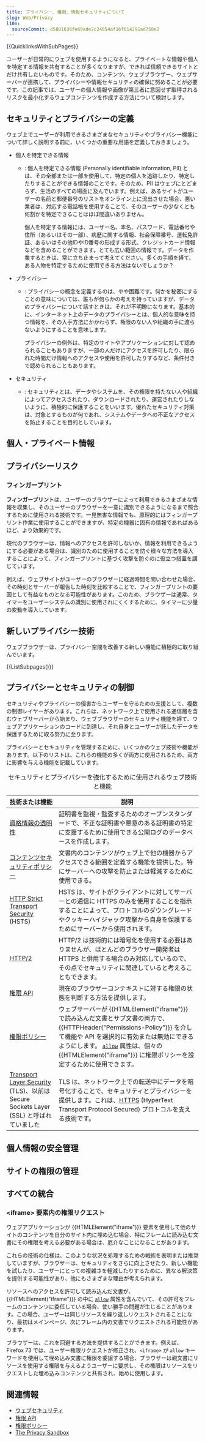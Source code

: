 ```yaml
---
title: プライバシー、権限、情報セキュリティについて
slug: Web/Privacy
l10n:
  sourceCommit: d5881638fe69ade2c24854af16f014291ad758e2
---
```


{{QuicklinksWithSubPages}}

ユーザーが日常的にウェブを使用するようになると、プライベートな情報や個人を特定する情報を共有することが多くなりますが、できれば信頼できるサイトとだけ共有したいものです。そのため、コンテンツ、ウェブブラウザー、ウェブサーバーが連携して、プライバシーや情報セキュリティの確保に努めることが必要です。この記事では、ユーザーの個人情報や画像が第三者に意図せず取得されるリスクを最小化するウェブコンテンツを作成する方法について検討します。

## セキュリティとプライバシーの定義

ウェブ上でユーザーが利用できるさまざまなセキュリティやプライバシー機能について詳しく説明する前に、いくつかの重要な用語を定義しておきましょう。

- 個人を特定できる情報

  - : 個人を特定できる情報 (Personally identifiable information, PII) とは、その全部または一部を使用して、特定の個人を追跡したり、特定したりすることができる情報のことです。そのため、PII はウェブにとどまらず、生活のすべての場面に及んでいます。例えば、あるサイトがユーザーの名前と郵便番号のリストをオンライン上に流出させた場合、悪い業者は、対応する電話帳を使用することで、そのユーザーの少なくとも何割かを特定できることはほぼ間違いありません。

    個人を特定する情報には、ユーザー名、本名、パスワード、電話番号や住所（あるいはその一部）、病歴に関する情報、社会保障番号、運転免許証、あるいはその他IDやID番号の形成する形式、クレジットカード情報などを含めることができます。とても広い範囲の情報です。データを作業するときは、常に立ち止まって考えてください。多くの手順を経て、ある人物を特定するために使用できる方法はないでしょうか？

- プライバシー

  - : プライバシーの概念を定義するのは、やや困難です。何かを秘密にすることの意味については、誰もが何らかの考えを持っていますが、データのプライバシーについて話すときは、それが不明瞭になります。基本的に、インターネット上のデータのプライバシーとは、個人的な意味を持つ情報を、その入手方法にかかわらず、権限のない人や組織の手に渡らないようにすることを意味します。

    プライバシーの例外は、特定のサイトやアプリケーションに対して認められることもありますが、一部の人だけにアクセスを許可したり、限られた時間だけ情報へのアクセスや使用を許可したりするなど、条件付きで認められることもあります。

- セキュリティ
  - : セキュリティとは、データやシステムを、その権限を持たない人や組織によってアクセスされたり、ダウンロードされたり、運営されたりしないように、積極的に保護することをいいます。優れたセキュリティ対策は、対象とするものが何であれ、システムやデータへの不正なアクセスを防止することを目的としています。

## 個人・プライベート情報

<!--what kind of information is private or personal?-->

## プライバシーリスク

<!--what are ways personal information can be gotten by third parties?-->

### フィンガープリント

**フィンガープリント**は、ユーザーのブラウザーによって利用できるさまざまな情報を収集し、そのユーザーのブラウザーを一意に識別できるようになるまで照合するために使用される技術です。一見無害な情報でも、原理的にはフィンガープリント作業に使用することができますが、特定の機器に固有の情報であればあるほど、より効果的です。

現代のブラウザーは、情報へのアクセスを許可しないか、情報を利用できるようにする必要がある場合は、識別のために使用することを防ぐ様々な方法を導入することによって、フィンガープリントに基づく攻撃を防ぐのに役立つ措置を講じています。

例えば、ウェブサイトがユーザーのブラウザーに経過時間を問い合わせた場合、その時刻とサーバーが報告した時刻を比較することで、フィンガープリントの要因として有益なものとなる可能性があります。このため、ブラウザーは通常、タイマーをユーザーシステムの識別に使用されにくくするために、タイマーに少量の変動を導入しています。

## 新しいプライバシー技術

ウェブブラウザーは、プライバシー空間を改善する新しい機能に積極的に取り組んでいます。

{{ListSubpages()}}

## プライバシーとセキュリティの制御

セキュリティやプライバシーの侵害からユーザーを守るための支援として、複数の制御レイヤーがあります。これらは、ネットワーク上で使用される通信層を含むウェブサーバーから始まり、ウェブブラウザーのセキュリティ機能を経て、ウェブアプリケーションのコードに到達し、それ自身とユーザーが託したデータを保護するために取る努力に至ります。

プライバシーとセキュリティを管理するために、いくつかのウェブ技術や機能があります。以下のリストは、これらの機能の多くが両方に使用されるため、両方に影響を与える機能を記載しています。

<table class="standard-table" style="max-width: 42rem">
  <caption>
    セキュリティとプライバシーを強化するために使用されるウェブ技術と機能
  </caption>
  <thead>
    <tr>
      <th scope="col">技術または機能</th>
      <th scope="col">説明</th>
    </tr>
  </thead>
  <tbody>
    <tr>
      <td>
        <a href="/ja/docs/Web/Security/Certificate_Transparency">資格情報の透明性</a>
      </td>
      <td>
        証明書を監視・監査するためのオープンスタンダードで、不正な証明書や悪意のある証明書の特定に支援するために使用できる公開ログのデータベースを作成します。
      </td>
    </tr>
    <tr>
      <td><a href="/ja/docs/Web/HTTP/CSP">コンテンツセキュリティポリシー</a></td>
      <td>
        文書内のコンテンツがウェブ上で他の機器からアクセスできる範囲を定義する機能を提供した。特にサーバーへの攻撃を防止または軽減するために使用できる。
      </td>
    </tr>
    <tr>
      <td>
        <a href="/ja/docs/Web/HTTP/Headers/Strict-Transport-Security">HTTP Strict Transport Security</a> (HSTS)
      </td>
      <td>
        HSTS は、サイトがクライアントに対してサーバーとの通信に HTTPS のみを使用することを指示することによって、プロトコルのダウングレードやクッキーハイジャック攻撃から自身を保護するためにサーバーから使用されます。
      </td>
    </tr>
    <tr>
      <td><a href="/ja/docs/Glossary/HTTP_2">HTTP/2</a></td>
      <td>
        HTTP/2 は技術的には暗号化を使用する必要はありませんが、ほとんどのブラウザー開発者は HTTPS と併用する場合のみ対応しているので、その点でセキュリティに関連していると考えることもできます。
      </td>
    </tr>
    <tr>
      <td><a href="/ja/docs/Web/API/Permissions_API">権限 API</a></td>
      <td>
        現在のブラウザーコンテキストに対する権限の状態を判断する方法を提供します。
      </td>
    </tr>
    <tr>
      <td><a href="/ja/docs/Web/HTTP/Permissions_Policy">権限ポリシー</a></td>
      <td>
        ウェブサーバーが {{HTMLElement("iframe")}} で読み込んだ文書とサブ文書の両方で、{{HTTPHeader("Permissions-Policy")}} を介して機能や API を選択的に有効または無効にできるようにします。
        <a href="/ja/docs/Web/HTML/Element/iframe#allow"><code>allow</code></a> 属性は、個々の {{HTMLElement("iframe")}} に権限ポリシーを設定するために使用できます。
      </td>
    </tr>
    <tr>
      <td>
        <a href="/ja/docs/Web/Security/Transport_Layer_Security">Transport Layer Security</a>
        (TLS)、以前は Secure Sockets Layer (SSL) と呼ばれていました
      </td>
      <td>
        TLS は、ネットワーク上での転送中にデータを暗号化することで、セキュリティとプライバシーを提供します。これは、<a href="/ja/docs/Glossary/HTTPS">HTTPS</a> (HyperText Transport Protocol Secured) プロトコルを支える技術です。
      </td>
    </tr>
  </tbody>
</table>

## 個人情報の安全管理

## サイトの権限の管理

## すべての統合

<!--using Feature Policy with permissions and so forth; how to use them together, how they interact, etc.-->

### \<iframe> 要素内の権限リクエスト

ウェブアプリケーションが {{HTMLElement("iframe")}} 要素を使用して他のサイトのコンテンツを自分のサイト内に埋め込む場合、特にフレームに読み込む文書にその権限を考える必要がある場合は、厄介なことになることがあります。

これらの技術の仕様は、このような状況を処理するための戦術を表明または推奨していますが、ブラウザーは、セキュリティをさらに向上させたり、新しい機能を試したり、ユーザーにとっての複雑さを軽減したりするために、異なる解決策を提供する可能性があり、他にもさまざまな理由が考えられます。

<!-- allow attribute, feature policy, and permissions api stuff -->

リソースへのアクセスを許可して読み込んだ文書が、{{HTMLElement("iframe")}} の中に [`allow`](/ja/docs/Web/HTML/Element/iframe#allow) 属性を含んでいて、その許可をフレームのコンテンツに委任している場合、使い勝手の問題が生じることがあります。この場合、ユーザーは同じリソースを繰り返しリクエストされることになり、最初はメインページ、次にフレーム内の文書でリクエストされる可能性があります。

ブラウザーは、これを回避する方法を提供することができます。例えば、Firefox 73 では、ユーザー権限リクエストが修正され、`<iframe>` が `allow` キーワードを使用して埋め込み文書に権限を委譲する場合、ブラウザーは親文書にリソースを使用する権限を与えるようユーザーに要求し、その権限はリソースをリクエストした埋め込みコンテンツと共有され、始めに使用します。

<!-- diagram and/or code snippet to clarify things-->

## 関連情報

- [ウェブセキュリティ](/ja/docs/Web/Security)
- [権限 API](/ja/docs/Web/API/Permissions_API)
- [権限ポリシー](/ja/docs/Web/HTTP/Permissions_Policy)
- [The Privacy Sandbox](https://developer.google.com/privacy-sandbox?hl=zh-tw)
